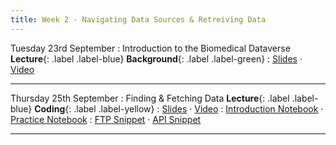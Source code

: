 ```yaml
---
title: Week 2 - Navigating Data Sources & Retreiving Data
---
```


Tuesday 23rd September
: Introduction to the Biomedical Dataverse **Lecture**{: .label .label-blue} **Background**{: .label .label-green}
: [Slides](https://github.com/biomedical-informatics/pbi/blob/initial-release/week2/pbi_lecture3_2025.pdf) &#183; [Video](#)

---

Thursday 25th September
: Finding & Fetching Data **Lecture**{: .label .label-blue} **Coding**{: .label .label-yellow}
: [Slides](https://github.com/biomedical-informatics/pbi/blob/initial-release/week2/pbi_lecture4_2025.pdf) &#183; [Video](#)
: [Introduction Notebook](https://github.com/biomedical-informatics/pbi/blob/initial-release/week2/week2_lecture4_introduction.ipynb) &#183; [Practice Notebook](https://github.com/biomedical-informatics/pbi/blob/initial-release/week2/week2_lecture4_notebook.ipynb)
: [FTP Snippet](https://github.com/biomedical-informatics/pbi/blob/initial-release/week2/ncbiftp.ipynb) &#183; [API Snippet](https://github.com/biomedical-informatics/pbi/blob/initial-release/week2/keggAPI.ipynb)

---

